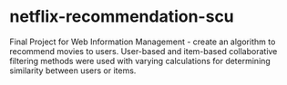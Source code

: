 # netflix-recommendation-scu
Final Project for Web Information Management - create an algorithm to recommend movies to users. User-based and item-based collaborative filtering methods were used with varying calculations for determining similarity between users or items.
